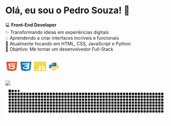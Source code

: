 # Olá, eu sou o Pedro Souza! 👋  

💻 **Front-End Developer**  
✨ Transformando ideias em experiências digitais    
💡 Aprendendo a criar interfaces incríveis e funcionais  
🌱 Atualmente focando em HTML, CSS, JavaScript e Python   
🎯 Objetivo: Me tornar um desenvolvedor Full-Stack 

<div style="display: inline_block"><br>
  <img align="center" alt="HTML5" height="30" width="40" src="https://raw.githubusercontent.com/devicons/devicon/master/icons/html5/html5-original.svg">
  <img align="center" alt="CSS3" height="30" width="40" src="https://raw.githubusercontent.com/devicons/devicon/master/icons/css3/css3-original.svg">
  <img align="center" alt="JavaScript" height="30" width="40" src="https://raw.githubusercontent.com/devicons/devicon/master/icons/javascript/javascript-plain.svg">
  <img align="center" alt="Python" height="30" width="40" src="https://raw.githubusercontent.com/devicons/devicon/master/icons/python/python-original.svg">
  <!-- Adicione mais ícones se desejar (ex: React, Git) -->
</div>

##


<div> 
  <a href="https://www.linkedin.com/in/pedro-alves-9b3425307/" target="_blank">
    <img src="https://img.shields.io/badge/-LinkedIn-%230077B5?style=for-the-badge&logo=linkedin&logoColor=white" target="_blank">
  </a>
</div>

<picture align="center">
  <source media="(prefers-color-scheme: dark)" srcset="https://raw.githubusercontent.com/ipedrosouzza/ipedrosouzza/output/github-contribution-grid-snake-dark.svg">
  <source media="(prefers-color-scheme: light)" srcset="https://raw.githubusercontent.com/ipedrosouzza/ipedrosouzza/output/github-contribution-grid-snake-dark.svg">
  <img align="center" alt="github contribution grid snake animation" src="https://raw.githubusercontent.com/ipedrosouzza/ipedrosouzza/output/github-contribution-grid-snake.svg">
</picture>


